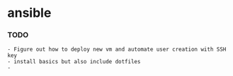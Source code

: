 # ansible

### TODO
    - Figure out how to deploy new vm and automate user creation with SSH key
    - install basics but also include dotfiles
    - 